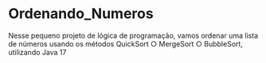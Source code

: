 # Ordenando_Numeros
Nesse pequeno projeto de lógica de programação, vamos ordenar uma lista de números usando os métodos QuickSort ○​ MergeSort ○​ BubbleSort, utilizando Java 17 
